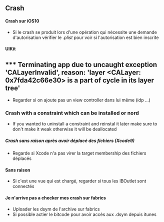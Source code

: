 ## Crash
#### Crash sur iOS10
* Si le crash se produit lors d'une opération qui nécessite une demande d'autorisation vérifier le *.plist* pour voir si l'autorisation est bien inscrite

#### UIKit

## *** Terminating app due to uncaught exception 'CALayerInvalid', reason: 'layer <CALayer: 0x7fda42c66e30> is a part of cycle in its layer tree'

* Regarder si on ajoute pas un view controller dans lui même (idp ...)

### Crash with a constraint which can be installed or nord
* If you wanted to uninstall a constraint and reinstal it later make sure to don't make it weak otherwise it will be deallocated


##### Crash sans raison après avoir déplacé des fichiers (Xcode9)

* Regarde si Xcode n'a pas virer la target membership des fichiers déplacés

#### Sans raison

* Si c'est une vue qui est chargé, regarder si tous les IBOutlet sont connectés

#### Je n'arrive pas a checker mes crash sur fabrics
* Uploader les dsym de l'archive sur fabrics
* Si possible actier le bitcode pour avoir accès aux .dsym depuis itunes 
